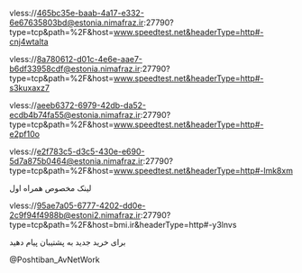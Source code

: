 vless://465bc35e-baab-4a17-e332-6e67635803bd@estonia.nimafraz.ir:27790?type=tcp&path=%2F&host=www.speedtest.net&headerType=http#-cnj4wtalta

vless://8a780612-d01c-4e6e-aae7-b6df33958cdf@estonia.nimafraz.ir:27790?type=tcp&path=%2F&host=www.speedtest.net&headerType=http#-s3kuxaxz7

vless://aeeb6372-6979-42db-da52-ecdb4b74fa55@estonia.nimafraz.ir:27790?type=tcp&path=%2F&host=www.speedtest.net&headerType=http#-e2pf10o

vless://e2f783c5-d3c5-430e-e690-5d7a875b0464@estonia.nimafraz.ir:27790?type=tcp&path=%2F&host=www.speedtest.net&headerType=http#-lmk8xm


لینک مخصوص همراه اول

vless://95ae7a05-6777-4202-dd0e-2c9f94f4988b@estoni2.nimafraz.ir:27790?type=tcp&path=%2F&host=bmi.ir&headerType=http#-y3lnvs

برای خرید جدید به پشتیبان پیام دهید

@Poshtiban_AvNetWork
